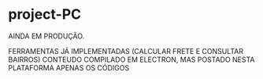 # project-PC 
AINDA EM PRODUÇÃO.

FERRAMENTAS JÁ IMPLEMENTADAS (CALCULAR FRETE E CONSULTAR BAIRROS)
CONTEUDO COMPILADO EM ELECTRON, MAS POSTADO NESTA PLATAFORMA APENAS OS CÓDIGOS
